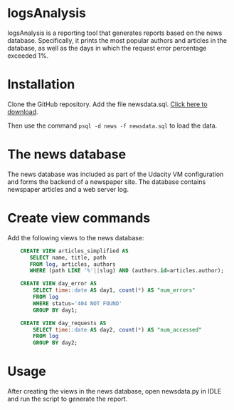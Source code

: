 # logsAnalysis
logsAnalysis is a reporting tool that generates reports based on the news database. Specifically, it prints
the most popular authors and articles in the database, as well as the days in which the request error
percentage exceeded 1%. 

# Installation
Clone the GitHub repository. Add the file newsdata.sql. [Click here to download]( https://d17h27t6h515a5.cloudfront.net/topher/2016/August/57b5f748_newsdata/newsdata.zip).

Then use the command `psql -d news -f newsdata.sql` to load the data.

# The news database
The news database was included as part of the Udacity VM configuration and forms the backend of a newspaper site. The database contains newspaper articles and a web server log. 

# Create view commands
Add the following views to the news database:

```sql
    CREATE VIEW articles_simplified AS
       SELECT name, title, path 
       FROM log, articles, authors
       WHERE (path LIKE '%'||slug) AND (authors.id=articles.author);

    CREATE VIEW day_error AS
        SELECT time::date AS day1, count(*) AS "num_errors"
        FROM log 
        WHERE status='404 NOT FOUND' 
        GROUP BY day1;

    CREATE VIEW day_requests AS
        SELECT time::date AS day2, count(*) AS "num_accessed"
        FROM log 
        GROUP BY day2;
```
        
# Usage
After creating the views in the news database, open newsdata.py in IDLE and run the script to generate the report.
       
       
